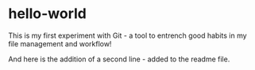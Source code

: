# hello-world

This is my first experiment with Git - a tool to entrench good habits in my file management and workflow!

And here is the addition of a second line - added to the readme file.
